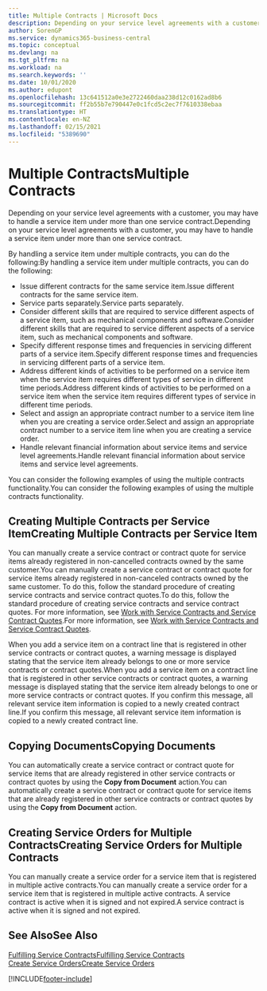 ```yaml
---
title: Multiple Contracts | Microsoft Docs
description: Depending on your service level agreements with a customer, you may have to handle a service item under more than one service contract.
author: SorenGP
ms.service: dynamics365-business-central
ms.topic: conceptual
ms.devlang: na
ms.tgt_pltfrm: na
ms.workload: na
ms.search.keywords: ''
ms.date: 10/01/2020
ms.author: edupont
ms.openlocfilehash: 13c641512a0e3e2722460daa238d12c0162ad8b6
ms.sourcegitcommit: ff2b55b7e790447e0c1fcd5c2ec7f7610338ebaa
ms.translationtype: HT
ms.contentlocale: en-NZ
ms.lasthandoff: 02/15/2021
ms.locfileid: "5389690"
---
```

# <a name="multiple-contracts"></a><span data-ttu-id="03cf6-103">Multiple Contracts</span><span class="sxs-lookup"><span data-stu-id="03cf6-103">Multiple Contracts</span></span>
<span data-ttu-id="03cf6-104">Depending on your service level agreements with a customer, you may have to handle a service item under more than one service contract.</span><span class="sxs-lookup"><span data-stu-id="03cf6-104">Depending on your service level agreements with a customer, you may have to handle a service item under more than one service contract.</span></span>  
  
<span data-ttu-id="03cf6-105">By handling a service item under multiple contracts, you can do the following:</span><span class="sxs-lookup"><span data-stu-id="03cf6-105">By handling a service item under multiple contracts, you can do the following:</span></span>  
  
* <span data-ttu-id="03cf6-106">Issue different contracts for the same service item.</span><span class="sxs-lookup"><span data-stu-id="03cf6-106">Issue different contracts for the same service item.</span></span>  
* <span data-ttu-id="03cf6-107">Service parts separately.</span><span class="sxs-lookup"><span data-stu-id="03cf6-107">Service parts separately.</span></span>  
* <span data-ttu-id="03cf6-108">Consider different skills that are required to service different aspects of a service item, such as mechanical components and software.</span><span class="sxs-lookup"><span data-stu-id="03cf6-108">Consider different skills that are required to service different aspects of a service item, such as mechanical components and software.</span></span>  
* <span data-ttu-id="03cf6-109">Specify different response times and frequencies in servicing different parts of a service item.</span><span class="sxs-lookup"><span data-stu-id="03cf6-109">Specify different response times and frequencies in servicing different parts of a service item.</span></span>  
* <span data-ttu-id="03cf6-110">Address different kinds of activities to be performed on a service item when the service item requires different types of service in different time periods.</span><span class="sxs-lookup"><span data-stu-id="03cf6-110">Address different kinds of activities to be performed on a service item when the service item requires different types of service in different time periods.</span></span>  
* <span data-ttu-id="03cf6-111">Select and assign an appropriate contract number to a service item line when you are creating a service order.</span><span class="sxs-lookup"><span data-stu-id="03cf6-111">Select and assign an appropriate contract number to a service item line when you are creating a service order.</span></span>  
* <span data-ttu-id="03cf6-112">Handle relevant financial information about service items and service level agreements.</span><span class="sxs-lookup"><span data-stu-id="03cf6-112">Handle relevant financial information about service items and service level agreements.</span></span>  
  
<span data-ttu-id="03cf6-113">You can consider the following examples of using the multiple contracts functionality.</span><span class="sxs-lookup"><span data-stu-id="03cf6-113">You can consider the following examples of using the multiple contracts functionality.</span></span>  
  
## <a name="creating-multiple-contracts-per-service-item"></a><span data-ttu-id="03cf6-114">Creating Multiple Contracts per Service Item</span><span class="sxs-lookup"><span data-stu-id="03cf6-114">Creating Multiple Contracts per Service Item</span></span>  
<span data-ttu-id="03cf6-115">You can manually create a service contract or contract quote for service items already registered in non-cancelled contracts owned by the same customer.</span><span class="sxs-lookup"><span data-stu-id="03cf6-115">You can manually create a service contract or contract quote for service items already registered in non-canceled contracts owned by the same customer.</span></span> <span data-ttu-id="03cf6-116">To do this, follow the standard procedure of creating service contracts and service contract quotes.</span><span class="sxs-lookup"><span data-stu-id="03cf6-116">To do this, follow the standard procedure of creating service contracts and service contract quotes.</span></span> <span data-ttu-id="03cf6-117">For more information, see [Work with Service Contracts and Service Contract Quotes](service-how-to-create-service-contracts-and-service-contract-quotes.md).</span><span class="sxs-lookup"><span data-stu-id="03cf6-117">For more information, see [Work with Service Contracts and Service Contract Quotes](service-how-to-create-service-contracts-and-service-contract-quotes.md).</span></span>  
  
<span data-ttu-id="03cf6-118">When you add a service item on a contract line that is registered in other service contracts or contract quotes, a warning message is displayed stating that the service item already belongs to one or more service contracts or contract quotes.</span><span class="sxs-lookup"><span data-stu-id="03cf6-118">When you add a service item on a contract line that is registered in other service contracts or contract quotes, a warning message is displayed stating that the service item already belongs to one or more service contracts or contract quotes.</span></span> <span data-ttu-id="03cf6-119">If you confirm this message, all relevant service item information is copied to a newly created contract line.</span><span class="sxs-lookup"><span data-stu-id="03cf6-119">If you confirm this message, all relevant service item information is copied to a newly created contract line.</span></span>  
  
## <a name="copying-documents"></a><span data-ttu-id="03cf6-120">Copying Documents</span><span class="sxs-lookup"><span data-stu-id="03cf6-120">Copying Documents</span></span>  
<span data-ttu-id="03cf6-121">You can automatically create a service contract or contract quote for service items that are already registered in other service contracts or contract quotes by using the **Copy from Document** action.</span><span class="sxs-lookup"><span data-stu-id="03cf6-121">You can automatically create a service contract or contract quote for service items that are already registered in other service contracts or contract quotes by using the **Copy from Document** action.</span></span>  
  
## <a name="creating-service-orders-for-multiple-contracts"></a><span data-ttu-id="03cf6-122">Creating Service Orders for Multiple Contracts</span><span class="sxs-lookup"><span data-stu-id="03cf6-122">Creating Service Orders for Multiple Contracts</span></span>  
<span data-ttu-id="03cf6-123">You can manually create a service order for a service item that is registered in multiple active contracts.</span><span class="sxs-lookup"><span data-stu-id="03cf6-123">You can manually create a service order for a service item that is registered in multiple active contracts.</span></span> <span data-ttu-id="03cf6-124">A service contract is active when it is signed and not expired.</span><span class="sxs-lookup"><span data-stu-id="03cf6-124">A service contract is active when it is signed and not expired.</span></span>  
  
## <a name="see-also"></a><span data-ttu-id="03cf6-125">See Also</span><span class="sxs-lookup"><span data-stu-id="03cf6-125">See Also</span></span>  
[<span data-ttu-id="03cf6-126">Fulfilling Service Contracts</span><span class="sxs-lookup"><span data-stu-id="03cf6-126">Fulfilling Service Contracts</span></span>](service-fulfill-service-contracts.md)  
[<span data-ttu-id="03cf6-127">Create Service Orders</span><span class="sxs-lookup"><span data-stu-id="03cf6-127">Create Service Orders</span></span>](service-how-to-create-service-orders.md)  


[!INCLUDE[footer-include](includes/footer-banner.md)]